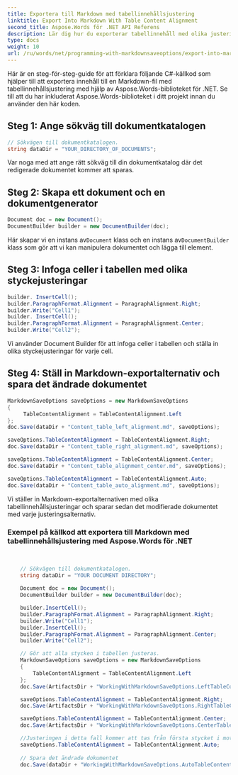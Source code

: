 ```yaml
---
title: Exportera till Markdown med tabellinnehållsjustering
linktitle: Export Into Markdown With Table Content Alignment
second_title: Aspose.Words för .NET API Referens
description: Lär dig hur du exporterar tabellinnehåll med olika justeringar till Markdown-filer med Aspose.Words för .NET.
type: docs
weight: 10
url: /ru/words/net/programming-with-markdownsaveoptions/export-into-markdown-with-table-content-alignment/
---
```

Här är en steg-för-steg-guide för att förklara följande C#-källkod som hjälper till att exportera innehåll till en Markdown-fil med tabellinnehållsjustering med hjälp av Aspose.Words-biblioteket för .NET. Se till att du har inkluderat Aspose.Words-biblioteket i ditt projekt innan du använder den här koden.

## Steg 1: Ange sökväg till dokumentkatalogen

```csharp
// Sökvägen till dokumentkatalogen.
string dataDir = "YOUR_DIRECTORY_OF_DOCUMENTS";
```

Var noga med att ange rätt sökväg till din dokumentkatalog där det redigerade dokumentet kommer att sparas.

## Steg 2: Skapa ett dokument och en dokumentgenerator

```csharp
Document doc = new Document();
DocumentBuilder builder = new DocumentBuilder(doc);
```

 Här skapar vi en instans av`Document` klass och en instans av`DocumentBuilder` klass som gör att vi kan manipulera dokumentet och lägga till element.

## Steg 3: Infoga celler i tabellen med olika styckejusteringar

```csharp
builder. InsertCell();
builder.ParagraphFormat.Alignment = ParagraphAlignment.Right;
builder.Write("Cell1");
builder. InsertCell();
builder.ParagraphFormat.Alignment = ParagraphAlignment.Center;
builder.Write("Cell2");
```

Vi använder Document Builder för att infoga celler i tabellen och ställa in olika styckejusteringar för varje cell.

## Steg 4: Ställ in Markdown-exportalternativ och spara det ändrade dokumentet

```csharp
MarkdownSaveOptions saveOptions = new MarkdownSaveOptions
{
     TableContentAlignment = TableContentAlignment.Left
};
doc.Save(dataDir + "Content_table_left_alignment.md", saveOptions);

saveOptions.TableContentAlignment = TableContentAlignment.Right;
doc.Save(dataDir + "Content_table_right_alignment.md", saveOptions);

saveOptions.TableContentAlignment = TableContentAlignment.Center;
doc.Save(dataDir + "Content_table_alignment_center.md", saveOptions);

saveOptions.TableContentAlignment = TableContentAlignment.Auto;
doc.Save(dataDir + "Content_table_auto_alignment.md", saveOptions);
```

Vi ställer in Markdown-exportalternativen med olika tabellinnehållsjusteringar och sparar sedan det modifierade dokumentet med varje justeringsalternativ.

### Exempel på källkod att exportera till Markdown med tabellinnehållsjustering med Aspose.Words för .NET

```csharp

            
	// Sökvägen till dokumentkatalogen.
    string dataDir = "YOUR DOCUMENT DIRECTORY";
	
	Document doc = new Document();
	DocumentBuilder builder = new DocumentBuilder(doc);

	builder.InsertCell();
	builder.ParagraphFormat.Alignment = ParagraphAlignment.Right;
	builder.Write("Cell1");
	builder.InsertCell();
	builder.ParagraphFormat.Alignment = ParagraphAlignment.Center;
	builder.Write("Cell2");

	// Gör att alla stycken i tabellen justeras.
	MarkdownSaveOptions saveOptions = new MarkdownSaveOptions
	{
		TableContentAlignment = TableContentAlignment.Left
	};
	doc.Save(ArtifactsDir + "WorkingWithMarkdownSaveOptions.LeftTableContentAlignment.md", saveOptions);

	saveOptions.TableContentAlignment = TableContentAlignment.Right;
	doc.Save(ArtifactsDir + "WorkingWithMarkdownSaveOptions.RightTableContentAlignment.md", saveOptions);

	saveOptions.TableContentAlignment = TableContentAlignment.Center;
	doc.Save(ArtifactsDir + "WorkingWithMarkdownSaveOptions.CenterTableContentAlignment.md", saveOptions);

	//Justeringen i detta fall kommer att tas från första stycket i motsvarande tabellkolumn.
	saveOptions.TableContentAlignment = TableContentAlignment.Auto;
	
	// Spara det ändrade dokumentet
	doc.Save(dataDir + "WorkingWithMarkdownSaveOptions.AutoTableContentAlignment.md", saveOptions);
            
        
```
